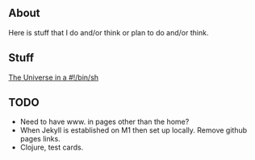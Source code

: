 ## About
Here is stuff that I do and/or think or plan to do and/or think.

## Stuff
[The Universe in a #!/bin/sh](https://www.event-horizon.co.uk/the-universe-in-a)


## TODO
- Need to have www. in pages other than the home?
- When Jekyll is established on M1 then set up locally. Remove github pages links.
- Clojure, test cards.
